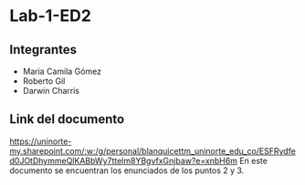 # Lab-1-ED2

## Integrantes
- Maria Camila Gómez
- Roberto Gil 
- Darwin Charris

## Link del documento
https://uninorte-my.sharepoint.com/:w:/g/personal/blanquicettm_uninorte_edu_co/ESFRydfed0JOtDhymmeQlKABbWy7ttelm8YBgvfxGnjbaw?e=xnbH6m
En este documento se encuentran los enunciados de los puntos 2 y 3. 
